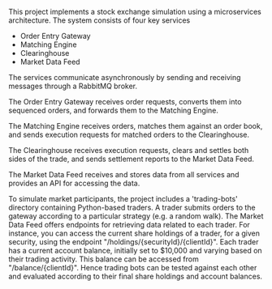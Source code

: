 This project implements a stock exchange simulation using a microservices architecture. The system consists of four key services
- Order Entry Gateway
- Matching Engine
- Clearinghouse
- Market Data Feed

The services communicate asynchronously by sending and receiving messages through a RabbitMQ broker.

The Order Entry Gateway receives order requests, converts them into sequenced orders, and forwards them to the Matching Engine. 

The Matching Engine receives orders, matches them against an order book, and sends execution requests for matched orders to the Clearinghouse. 

The Clearinghouse receives execution requests, clears and settles both sides of the trade, and sends settlement reports to the Market Data Feed. 

The Market Data Feed receives and stores data from all services and provides an API for accessing the data.

To simulate market participants, the project includes a 'trading-bots' directory containing Python-based traders. A trader submits orders to the gateway according to a particular strategy (e.g. a random walk). The Market Data Feed offers endpoints for retrieving data related to each trader. For instance, you can access the current share holdings of a trader, for a given security, using the endpoint "/holdings/{securityId}/{clientId}". Each trader has a current account balance, initially set to $10,000 and varying based on their trading activity. This balance can be accessed from "/balance/{clientId}". Hence trading bots can be tested against each other and evaluated according to their final share holdings and account balances.